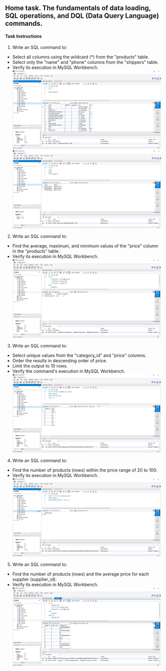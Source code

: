 ## Home task. The fundamentals of data loading, SQL operations, and DQL (Data Query Language) commands.

#### Task Instructions

1. Write an SQL command to:

- Select all columns using the wildcard (\*) from the "products" table.
- Select only the "name" and "phone" columns from the "shippers" table.
- Verify its execution in MySQL Workbench.
  ![Preview](./images/task1_point1.png)
  ![Preview](./images/task1_point2.png)

2. Write an SQL command to:

- Find the average, maximum, and minimum values of the "price" column in the "products" table.
- Verify its execution in MySQL Workbench.
  ![Preview](./images/task2.png)

3. Write an SQL command to:

- Select unique values from the "category_id" and "price" columns.
- Order the results in descending order of price.
- Limit the output to 10 rows.
- Verify the command's execution in MySQL Workbench.
  ![Preview](./images/Task3.png)

4. Write an SQL command to:

- Find the number of products (rows) within the price range of 20 to 100.
- Verify its execution in MySQL Workbench.
  ![Preview](./images/Task4.png)

5. Write an SQL command to:

- Find the number of products (rows) and the average price for each supplier (supplier_id).
- Verify its execution in MySQL Workbench.
  ![Preview](./images/Task5.png)
